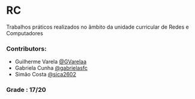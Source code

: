 # RC
Trabalhos práticos realizados no âmbito da unidade curricular de Redes e Computadores

### Contributors:
- Guilherme Varela [@GVarelaa](https://github.com/GVarelaa)
- Gabriela Cunha [@gabrielasfc](https://github.com/gabrielasfc)
- Simão Costa [@sica2602](https://github.com/sica2602)

### Grade : 17/20
